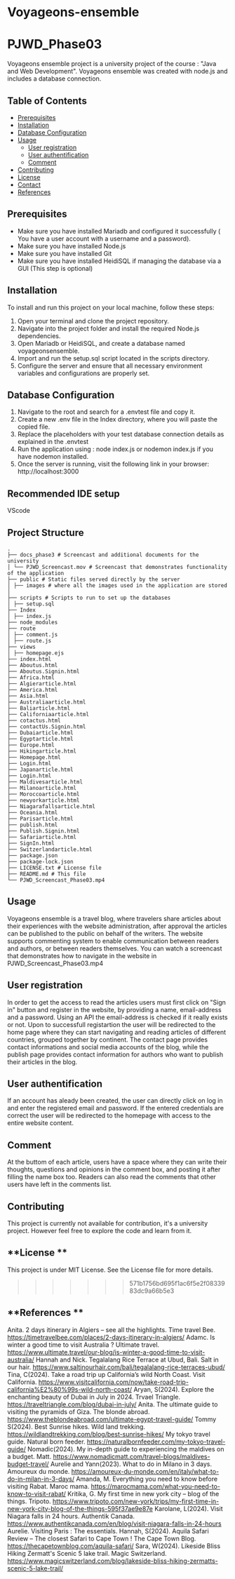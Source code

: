 
# Voyageons-ensemble

# PJWD_Phase03
Voyageons ensemble project is a university project of the course : "Java and Web Development". Voyageons ensemble was created with node.js and includes a database connection.


## **Table of Contents**
- [Prerequisites](#Prerequisites)
- [Installation](#installation)
- [Database Configuration](#DatabaseConfiguration)
- [Usage](#usage)
     - [User registration](#Userregistration)
     - [User authentification](#Userauthentification)
     - [Comment](#Comment)
- [Contributing](#contributing)
- [License](#license)
- [Contact](#contact)
- [References](#References)

## **Prerequisites**
- Make sure you have installed Mariadb and configured it successfully ( You have a user account with a username and a password).
- Make sure you have installed Node.js
- Make sure you have installed Git
- Make sure you have installed HeidiSQL if managing the database via a GUI (This step is optional)

## **Installation**
To install and run this project on your local machine, follow these steps:

1. Open your terminal and clone the project repository.
2. Navigate into the project folder and install the required Node.js dependencies.
3. Open Mariadb or HeidiSQL, and create a database named voyageonsensemble.
4. Import and run the setup.sql script located in the scripts directory.
5. Configure the server and ensure that all necessary environment variables and configurations are properly set.


## **Database Configuration**

1. Navigate to the root and search for a .envtest file and copy it.
2. Create a new .env file in the Index directory, where you will paste the copied file.
3. Replace the placeholders with your test database connection details as explained in the .envtest
4. Run the application using : node index.js or nodemon index.js if you have nodemon installed.
5. Once the server is running, visit the following link in your browser: http://localhost:3000

## **Recommended IDE setup**
VScode

## **Project Structure**
```
.
├── docs_phase3 # Screencast and additional documents for the university
│ └── PJWD_Screencast.mov # Screencast that demonstrates functionality of the application
├── public # Static files served directly by the server
│ ├── images # where all the images used in the application are stored
│ 
├── scripts # Scripts to run to set up the databases
│ ├── setup.sql
├── Index
│ ├── index.js
├── node_modules
├── route
│ ├── comment.js
│ ├── route.js
├── views
│ ├── homepage.ejs
├── index.html
├── Aboutus.html
├── Aboutus.Signin.html
├── Africa.html
├── Algierarticle.html
├── America.html
├── Asia.html 
├── Australiaarticle.html
├── Baliarticle.html
├── Californiaarticle.html
├── cotactus.html
├── contactUs.Signin.html
├── Dubaiarticle.html
├── Egyptarticle.html
├── Europe.html
├── Hikingarticle.html
├── Homepage.html
├── Login.html
├── Japanarticle.html
├── Login.html
├── Maldivesarticle.html
├── Milanoarticle.html
├── Moroccoarticle.html
├── newyorkarticle.html
├── Niagarafallsarticle.html
├── Oceania.html
├── Parisarticle.html
├── publish.html
├── Publish.Signin.html
├── Safariarticle.html
├── SignIn.html
├── Switzerlandarticle.html
├── package.json
├── package-lock.json
├── LICENSE.txt # License file
├── README.md # This file
└── PJWD_Screencast_Phase03.mp4
```

## **Usage**
Voyageons ensemble is a travel blog, where travelers share articles about their experiences with the website administration, after approval the articles can be published to the public on behalf of the writers. The website supports commenting system to enable communication between readers and authors, or between readers themselves. You can watch a screencast that demonstrates how to navigate in the website in PJWD_Screencast_Phase03.mp4

## **User registration**
In order to get the access to read the articles users must first click on "Sign in" button and register in the website, by providing a name, email-address and a password. Using an API the email-address is checked if it really exists or not. 
Upon to successfull registartion the user will be redirected to the home page where they can start navigating and reading articles of different countries, grouped together by continent. The contact page provides contact informations and social media accounts of the blog, while the publish page provides contact information for authors who want to publish their articles in the blog.

## **User authentification**
If an account has aleady been created, the user can directly click on log in and enter the registered email and password. If the entered credentials are correct the user will be redirected to the homepage with access to the entire website content.

## **Comment**
At the buttom of each article, users have a space where they can write their thoughts, questions and opinions in the comment box, and posting it after filling the name box too. 
Readers can also read the comments that other users have left in the comments list.

## **Contributing**
This project is currently not available for contribution, it's a university project. 
However feel free to explore the code and learn from it.

## **License **
This project is under MIT License. See the License file for more details.
>>>>>>> 571b1756bd695f1ac6f5e2f0833983dc9a66b5e3

## **References **
Anita. 2 days itinerary in Algiers – see all the highlights. Time travel Bee. https://timetravelbee.com/places/2-days-itinerary-in-algiers/
Adamc. Is winter a good time to visit Australia ? Ultimate travel. https://www.ultimate.travel/our-blog/is-winter-a-good-time-to-visit-australia/
Hannah and Nick. Tegalalang Rice Terrace at Ubud, Bali. Salt in our hair. https://www.saltinourhair.com/bali/tegalalang-rice-terraces-ubud/
Tina, C(2024). Take a road trip up California’s wild North Coast. Visit California. https://www.visitcalifornia.com/now/take-road-trip-california%E2%80%99s-wild-north-coast/
Aryan, S(2024). Explore the enchanting beauty of Dubai in July in 2024. Trvael Triangle. https://traveltriangle.com/blog/dubai-in-july/
Anita. The ultimate guide to visiting the pyramids of Giza. The blonde abroad. https://www.theblondeabroad.com/ultimate-egypt-travel-guide/
Tommy S(2024). Best Sunrise hikes. Wild land trekking. https://wildlandtrekking.com/blog/best-sunrise-hikes/
My tokyo travel guide. Natural born feeder. https://naturalbornfeeder.com/my-tokyo-travel-guide/
Nomadic(2024). My in-depth guide to experiencing the maldives on a budget. 
Matt. https://www.nomadicmatt.com/travel-blogs/maldives-budget-travel/
Aurelie and Yann(2023). What to do in Milano in 3 days. Amoureux du monde. https://amoureux-du-monde.com/en/italy/what-to-do-in-milan-in-3-days/
Amanda, M. Everything you need to know before visiting Rabat. Maroc mama. https://marocmama.com/what-you-need-to-know-to-visit-rabat/
Kritika, G. My first time in new york city – blog of the things. Tripoto. https://www.tripoto.com/new-york/trips/my-first-time-in-new-york-city-blog-of-the-things-595f37ae9e87e
Karolane, L(2024). Visit Niagara falls in 24 hours. Authentik Canada. https://www.authentikcanada.com/en/blog/visit-niagara-falls-in-24-hours
Aurelie. Visiting Paris : The essentials.
Hannah, S(2024). Aquila Safari Review – The closest Safari to Cape Town ! The Cape Town Blog. https://thecapetownblog.com/aquila-safari/
Sara, W(2024). Likeside Bliss Hiking Zermatt's Scenic 5 lake trail. Magic Switzerland. https://www.magicswitzerland.com/blog/lakeside-bliss-hiking-zermatts-scenic-5-lake-trail/

